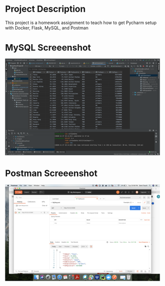 # Project Description

This project is a homework assignment to teach how to get Pycharm setup with Docker, Flask, MySQL, and Postman

# MySQL Screeenshot

![mysql_request_output](screenshots/a.png)


# Postman Screeenshot

![mysql_request_output](screenshots/b.png)